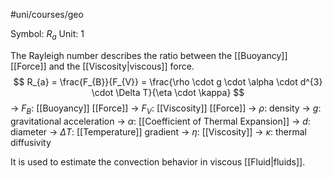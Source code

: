 #uni/courses/geo 

Symbol: $R_{a}$
Unit: $1$

The Rayleigh number describes the ratio between the [[Buoyancy]] [[Force]]
and the [[Viscosity|viscous]] force.
$$
R_{a} = \frac{F_{B}}{F_{V}} = \frac{\rho \cdot g \cdot \alpha \cdot d^{3} \cdot \Delta T}{\eta \cdot \kappa} 
$$
-> $F_{B}$: [[Buoyancy]] [[Force]]
-> $F_{V}$: [[Viscosity]] [[Force]]
-> $\rho$: density
-> $g$: gravitational acceleration
-> $\alpha$: [[Coefficient of Thermal Expansion]]
-> $d$: diameter
-> $\Delta T$: [[Temperature]] gradient
-> $\eta$: [[Viscosity]]
-> $\kappa$: thermal diffusivity

It is used to estimate the convection behavior in viscous [[Fluid|fluids]].